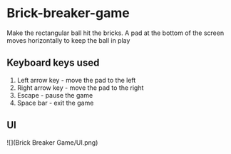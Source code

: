 # Brick-breaker-game

Make the rectangular ball hit the bricks. A pad at the bottom of the screen moves horizontally to keep the ball in play

## Keyboard keys used

1. Left arrow key - move the pad to the left
2. Right arrow key - move the pad to the right
3. Escape - pause the game
4. Space bar - exit the game

## UI

![](Brick Breaker Game/UI.png)
